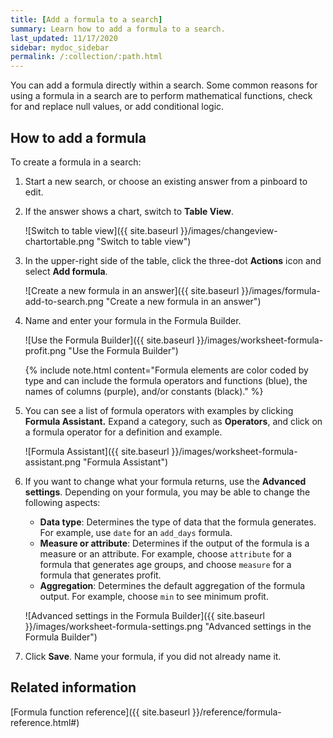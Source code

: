 ```yaml
---
title: [Add a formula to a search]
summary: Learn how to add a formula to a search.
last_updated: 11/17/2020
sidebar: mydoc_sidebar
permalink: /:collection/:path.html
---
```


You can add a formula directly within a search. Some common reasons for using a formula in a search are to perform mathematical functions, check for and replace null values, or add conditional logic.

## How to add a formula

To create a formula in a search:

1. Start a new search, or choose an existing answer from a pinboard to edit.
2. If the answer shows a chart, switch to **Table View**.

     ![Switch to table view]({{ site.baseurl }}/images/changeview-chartortable.png "Switch to table view")

3. In the upper-right side of the table, click the three-dot **Actions** icon and select **Add formula**.

     ![Create a new formula in an answer]({{ site.baseurl }}/images/formula-add-to-search.png "Create a new formula in an answer")

4. Name and enter your formula in the Formula Builder.

     ![Use the Formula Builder]({{ site.baseurl }}/images/worksheet-formula-profit.png "Use the Formula Builder")

    {% include note.html content="Formula elements are color coded by type and can include the formula operators and functions (blue), the names of columns (purple), and/or constants (black)." %}

5.  You can see a list of formula operators with examples by clicking **Formula Assistant.** Expand a category, such as **Operators**, and click on a formula operator for a definition and example.

    ![Formula Assistant]({{ site.baseurl }}/images/worksheet-formula-assistant.png "Formula Assistant")

6.  If you want to change what your formula returns, use the **Advanced settings**. Depending on your formula, you may be able to change the following aspects:

    -   **Data type**: Determines the type of data that the formula generates. For example, use `date` for an `add_days` formula.
    -   **Measure or attribute**: Determines if the output of the formula is a measure or an attribute. For example, choose `attribute` for a formula that generates age groups, and choose `measure` for a formula that generates profit.
    -   **Aggregation**: Determines the default aggregation of the formula output. For example, choose `min` to see minimum profit.

    ![Advanced settings in the Formula Builder]({{ site.baseurl }}/images/worksheet-formula-settings.png "Advanced settings in the Formula Builder")

7. Click **Save**. Name your formula, if you did not already name it.

## Related information  

[Formula function reference]({{ site.baseurl }}/reference/formula-reference.html#)
